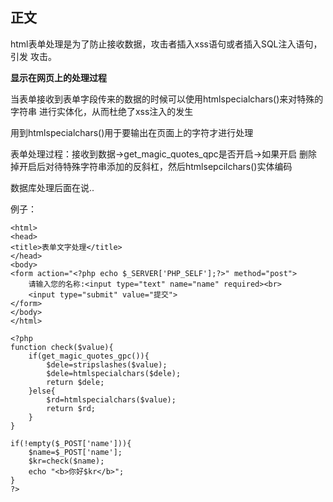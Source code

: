 ## 正文 ##
html表单处理是为了防止接收数据，攻击者插入xss语句或者插入SQL注入语句，引发
攻击。

<b>显示在网页上的处理过程</b>

当表单接收到表单字段传来的数据的时候可以使用htmlspecialchars()来对特殊的字符串
进行实体化，从而杜绝了xss注入的发生

用到htmlspecialchars()用于要输出在页面上的字符才进行处理

表单处理过程：接收到数据->get_magic_quotes_qpc是否开启->如果开启
删除掉开启后对待特殊字符串添加的反斜杠，然后htmlsepcilchars()实体编码

数据库处理后面在说..

例子：
```
<html>
<head>
<title>表单文字处理</title>
</head>
<body>
<form action="<?php echo $_SERVER['PHP_SELF'];?>" method="post">
    请输入您的名称:<input type="text" name="name" required><br>
    <input type="submit" value="提交">
</form>
</body>
</html>

<?php
function check($value){
    if(get_magic_quotes_gpc()){
        $dele=stripslashes($value);
        $dele=htmlspecialchars($dele);
        return $dele;
    }else{
        $rd=htmlspecialchars($value);
        return $rd;
    }
}

if(!empty($_POST['name'])){
    $name=$_POST['name'];
    $kr=check($name);
    echo "<b>你好$kr</b>";
}
?>
```